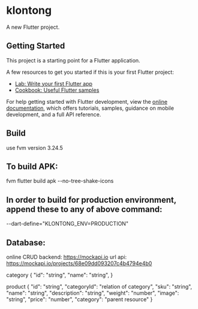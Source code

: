 # klontong

A new Flutter project.

## Getting Started

This project is a starting point for a Flutter application.

A few resources to get you started if this is your first Flutter project:

- [Lab: Write your first Flutter app](https://docs.flutter.dev/get-started/codelab)
- [Cookbook: Useful Flutter samples](https://docs.flutter.dev/cookbook)

For help getting started with Flutter development, view the
[online documentation](https://docs.flutter.dev/), which offers tutorials,
samples, guidance on mobile development, and a full API reference.

## Build

use fvm version 3.24.5

## To build APK:

fvm flutter build apk --no-tree-shake-icons

## In order to build for production environment, append these to any of above command:

--dart-define="KLONTONG_ENV=PRODUCTION"

## Database:

online CRUD backend: https://mockapi.io
url api: https://mockapi.io/projects/68e09dd093207c4b4794e4b0

category
{
"id": "string",
"name": "string",
}

product
{
"id": "string",
"categoryId": "relation of category",
"sku": "string",
"name": "string",
"description": "string",
"weight": "number",
"image": "string",
"price": "number",
"category": "parent resource"
}
